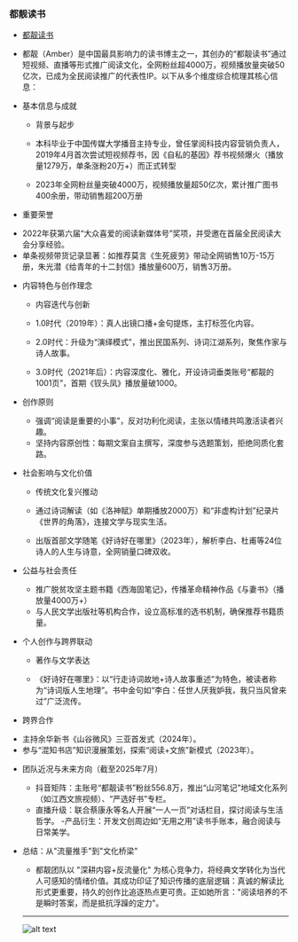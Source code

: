 ### 都靓读书
* [都靓读书](https://v.douyin.com/z4aLtYzUY2E/)

- 都靓（Amber）是中国最具影响力的读书博主之一，其创办的“都靓读书”通过短视频、直播等形式推广阅读文化，全网粉丝超4000万，视频播放量突破50亿次，已成为全民阅读推广的代表性IP。以下从多个维度综合梳理其核心信息：

* 基本信息与成就
  - 背景与起步

  - 本科毕业于中国传媒大学播音主持专业，曾任掌阅科技内容营销负责人，2019年4月首次尝试短视频荐书，因《自私的基因》荐书视频爆火（播放量1279万，单条涨粉20万+）而正式转型
  - 2023年全网粉丝量突破4000万，视频播放量超50亿次，累计推广图书400余册，带动销售超200万册

 * 重要荣誉

  - 2022年获第六届“大众喜爱的阅读新媒体号”奖项，并受邀在首届全民阅读大会分享经验。
  - 单条视频带货记录显著：如推荐莫言《生死疲劳》带动全网销售10万-15万册，朱光潜《给青年的十二封信》播放量600万，销售3万册。

* 内容特色与创作理念
  - 内容迭代与创新

  - 1.0时代（2019年）：真人出镜口播+金句提炼，主打标签化内容。
  - 2.0时代：升级为“演绎模式”，推出民国系列、诗词江湖系列，聚焦作家与诗人故事。
  - 3.0时代（2021年后）：内容深度化、雅化，开设诗词垂类账号“都靓的1001页”，首期《钗头凤》播放量破1000。

* 创作原则
  - 强调“阅读是重要的小事”，反对功利化阅读，主张以情绪共鸣激活读者兴趣。
  - 坚持内容原创性：每期文案自主撰写，深度参与选题策划，拒绝同质化套路。

* 社会影响与文化价值
  - 传统文化复兴推动

  - 通过诗词解读（如《洛神赋》单期播放2000万）和“非虚构计划”纪录片《世界的角落》，连接文学与现实生活。
  - 出版首部文学随笔《好诗好在哪里》（2023年），解析李白、杜甫等24位诗人的人生与诗意，全网销量口碑双收。

* 公益与社会责任

  - 推广脱贫攻坚主题书籍《西海固笔记》，传播革命精神作品《与妻书》（播放量4000万+）
  - 与人民文学出版社等机构合作，设立高标准的选书机制，确保推荐书籍质量。

* 个人创作与跨界联动
  - 著作与文学表达

  - 《好诗好在哪里》：以“行走诗词故地+诗人故事重述”为特色，被读者称为“诗词版人生地理”。书中金句如“李白：任世人厌我妒我，我只当风曾来过”广泛流传。

* 跨界合作

 - 主持余华新书《山谷微风》三亚首发式（2024年）。
- 参与“混知书店”知识漫展策划，探索“阅读+文旅”新模式（2023年）。
* 团队近况与未来方向（截至2025年7月）
  - 抖音矩阵：主账号“都靓读书”粉丝556.8万，推出“山河笔记”地域文化系列（如江西文旅视频）、“严选好书”专栏。
  - 直播升级：联合蔡康永等名人开展“一人一页”对话栏目，探讨阅读与生活哲学。
  -产品衍生：开发文创周边如“无用之用”读书手账本，融合阅读与日常美学。
* 总结：从"流量推手"到"文化桥梁"
  - 都靓团队以 "深耕内容+反流量化" 为核心竞争力，将经典文学转化为当代人可感知的情绪价值。其成功印证了知识传播的底层逻辑：真诚的解读比形式更重要，持久的创作比追逐热点更可贵。正如她所言："阅读培养的不是瞬时答案，而是抵抗浮躁的定力"。

  ---
  ![alt text](https://upload-bbs.miyoushe.com/upload/2022/11/01/266607709/6cc988d046df34315681e50f9c9f299c_1259576169906078498.PNG?x-oss-process=image//resize,s_600/quality,q_80/auto-orient,0/interlace,1/format,png)